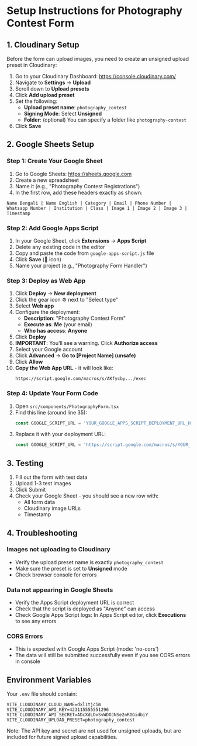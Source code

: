 # Setup Instructions for Photography Contest Form

## 1. Cloudinary Setup

Before the form can upload images, you need to create an unsigned upload preset in Cloudinary:

1. Go to your Cloudinary Dashboard: https://console.cloudinary.com/
2. Navigate to **Settings** → **Upload**
3. Scroll down to **Upload presets**
4. Click **Add upload preset**
5. Set the following:
   - **Upload preset name**: `photography_contest`
   - **Signing Mode**: Select **Unsigned**
   - **Folder**: (optional) You can specify a folder like `photography-contest`
6. Click **Save**

## 2. Google Sheets Setup

### Step 1: Create Your Google Sheet

1. Go to Google Sheets: https://sheets.google.com
2. Create a new spreadsheet
3. Name it (e.g., "Photography Contest Registrations")
4. In the first row, add these headers exactly as shown:

```
Name Bengali | Name English | Category | Email | Phone Number | Whatsapp Number | Institution | Class | Image 1 | Image 2 | Image 3 | Timestamp
```

### Step 2: Add Google Apps Script

1. In your Google Sheet, click **Extensions** → **Apps Script**
2. Delete any existing code in the editor
3. Copy and paste the code from `google-apps-script.js` file
4. Click **Save** (💾 icon)
5. Name your project (e.g., "Photography Form Handler")

### Step 3: Deploy as Web App

1. Click **Deploy** → **New deployment**
2. Click the gear icon ⚙️ next to "Select type"
3. Select **Web app**
4. Configure the deployment:
   - **Description**: "Photography Contest Form"
   - **Execute as**: **Me** (your email)
   - **Who has access**: **Anyone**
5. Click **Deploy**
6. **IMPORTANT**: You'll see a warning. Click **Authorize access**
7. Select your Google account
8. Click **Advanced** → **Go to [Project Name] (unsafe)**
9. Click **Allow**
10. **Copy the Web App URL** - it will look like:
    ```
    https://script.google.com/macros/s/AKfycby.../exec
    ```

### Step 4: Update Your Form Code

1. Open `src/components/PhotographyForm.tsx`
2. Find this line (around line 35):
   ```typescript
   const GOOGLE_SCRIPT_URL = 'YOUR_GOOGLE_APPS_SCRIPT_DEPLOYMENT_URL_HERE';
   ```
3. Replace it with your deployment URL:
   ```typescript
   const GOOGLE_SCRIPT_URL = 'https://script.google.com/macros/s/YOUR_DEPLOYMENT_ID/exec';
   ```

## 3. Testing

1. Fill out the form with test data
2. Upload 1-3 test images
3. Click Submit
4. Check your Google Sheet - you should see a new row with:
   - All form data
   - Cloudinary image URLs
   - Timestamp

## 4. Troubleshooting

### Images not uploading to Cloudinary
- Verify the upload preset name is exactly `photography_contest`
- Make sure the preset is set to **Unsigned** mode
- Check browser console for errors

### Data not appearing in Google Sheets
- Verify the Apps Script deployment URL is correct
- Check that the script is deployed as "Anyone" can access
- Check Google Apps Script logs: In Apps Script editor, click **Executions** to see any errors

### CORS Errors
- This is expected with Google Apps Script (mode: 'no-cors')
- The data will still be submitted successfully even if you see CORS errors in console

## Environment Variables

Your `.env` file should contain:
```
VITE_CLOUDINARY_CLOUD_NAME=dxl1tjcim
VITE_CLOUDINARY_API_KEY=423115555551296
VITE_CLOUDINARY_API_SECRET=ADcXdLDxSvWDOJNSe2nROGidbiY
VITE_CLOUDINARY_UPLOAD_PRESET=photography_contest
```

Note: The API key and secret are not used for unsigned uploads, but are included for future signed upload capabilities.
